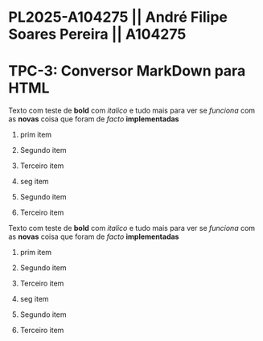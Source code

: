 # PL2025-A104275 || André Filipe Soares Pereira || A104275
# TPC-3: Conversor MarkDown para HTML

Texto com teste de **bold** com *italico* e tudo mais para ver se *funciona* com as **novas** coisa que foram de *facto* **implementadas**

1. prim item
2. Segundo item
3. Terceiro item


1. seg item
2. Segundo item
3. Terceiro item

Texto com teste de **bold** com *italico* e tudo mais para ver se *funciona* com as **novas** coisa que foram de *facto* **implementadas**

1. prim item
2. Segundo item
3. Terceiro item


1. seg item
2. Segundo item
3. Terceiro item

